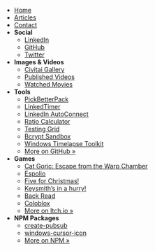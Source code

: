 - [Home](/readme.md)
- [Articles](/articles/readme.md)
- [Contact](/contact.md)
- **Social**
  - [LinkedIn](https://www.linkedin.com/in/victornogueira)
  - [GitHub](https://github.com/felladrin)
  - [Twitter](https://twitter.com/felladrin)
- **Images & Videos**
  - [Civitai Gallery](https://civitai.com/user/Felladrin)
  - [Published Videos](https://www.youtube.com/user/Felladrin/videos)
  - [Watched Movies](https://www.imdb.com/user/ur36368230/ratings?sort=your_rating,desc&ratingFilter=0&mode=grid&lastPosition=0)
- **Tools**
  - [PickBetterPack](https://pickbetterpack.com "Discover similar packages from your package.json dependencies.")
  - [LinkedTimer](https://linkedtimer.com "Real-time collaborative timer to use with your team in VS Code or in the browser.")
  - [LinkedIn AutoConnect](https://github.com/felladrin/linkedin-autoconnect-chrome-extension "Chrome extension that automatically clicks all 'Connect' buttons available on LinkedIn 'Search People' and 'People You May Know' pages.")
  - [Ratio Calculator](https://felladrin.github.io/ratio-calculator "Quickly find out the right value for a proportion.")
  - [Testing Grid](https://felladrin.github.io/testing-grid "Load several instances of a multiplayer-app in a single page")
  - [Bcrypt Sandbox](https://felladrin.github.io/bcrypt-sandbox "A tool for encrypting and validating text with bcrypt")
  - [Windows Timelapse Toolkit](https://github.com/felladrin/windows-timelapse-toolkit "Windows toolkit for taking periodic screenshots and generate a time-lapse video from them.")
  - [More on GitHub »](https://github.com/felladrin?tab=repositories&q=archived%3Afalse&type=&language=&sort=stargazers)
- **Games**
  - [Cat Goric: Escape from the Warp Chamber](https://felladrin.itch.io/cat-goric-escape-from-the-warp-chamber)
  - [Espolio](https://felladrin.itch.io/espolio)
  - [Five for Christmas!](https://felladrin.itch.io/five-for-christmas)
  - [Keysmith’s in a hurry!](https://felladrin.itch.io/keysmiths-in-a-hurry)
  - [Back Read](https://felladrin.itch.io/back-read)
  - [Coloblox](https://felladrin.itch.io/coloblox)
  - [More on Itch.io »](https://felladrin.itch.io/)
- **NPM Packages**
  - [create-pubsub](https://npm.im/create-pubsub "A tiny Event Emitter and Observable Store.")
  - [windows-cursor-icon](https://npm.im/windows-cursor-icon "Use Node.js to extract the image from Windows OS cursor")
  - [More on NPM »](https://www.npmjs.com/~felladrin)
